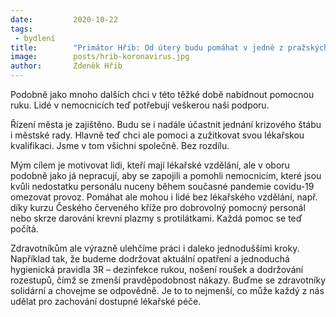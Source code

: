 ```yaml
---
date:         2020-10-22
tags:         
 - bydlení
title:        "Primátor Hřib: Od úterý budu pomáhat v jedné z pražských nemocnic jako dobrovolník"
image: 	      posts/hrib-koronavirus.jpg
author:       Zdeněk Hřib
---
```


Podobně jako mnoho dalších chci v této těžké době nabídnout pomocnou ruku. Lidé v nemocnicích teď potřebují veškerou naši podporu.

Řízení města je zajištěno. Budu se i nadále účastnit jednání krizového štábu i městské rady. Hlavně teď chci ale pomoci a zužitkovat svou lékařskou kvalifikaci. Jsme v tom všichni společně. Bez rozdílu.

Mým cílem je motivovat lidi, kteří mají lékařské vzdělání, ale v oboru podobně jako já nepracují, aby se zapojili a pomohli nemocnicím, které jsou kvůli nedostatku personálu nuceny během současné pandemie covidu-19 omezovat provoz. Pomáhat ale mohou i lidé bez lékařského vzdělání, např. díky kurzu Českého červeného kříže pro dobrovolný pomocný personál nebo skrze darování krevní plazmy s protilátkami. Každá pomoc se teď počítá.

Zdravotníkům ale výrazně ulehčíme práci i daleko jednoduššími kroky. Například tak, že budeme dodržovat aktuální opatření a jednoduchá hygienická pravidla 3R – dezinfekce rukou, nošení roušek a dodržování rozestupů, čímž se zmenší pravděpodobnost nákazy. Buďme se zdravotníky solidární a chovejme se odpovědně. Je to to nejmenší, co může každý z nás udělat pro zachování dostupné lékařské péče.
